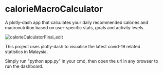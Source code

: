 # calorieMacroCalculator
A plotly-dash app that calculates your daily recommended calories and macronutrition based on user-specific stats, goals and activity levels.

![calorieCalculatorFinal_edit](https://user-images.githubusercontent.com/67821956/87680104-96b6fb80-c7af-11ea-848c-0739a65a0da5.gif)


This project uses plotly-dash to visualise the latest covid-19 related statistics in Malaysia.

Simply run "python app.py" in your cmd, then open the url in any browser to run the dashboard.
